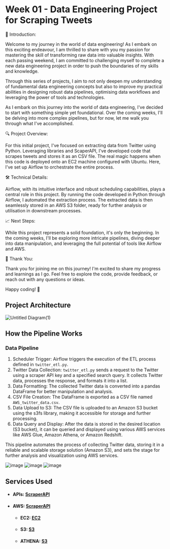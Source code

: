 # Week 01 - Data Engineering Project for Scraping Tweets

🚀 Introduction:

Welcome to my journey in the world of data engineering! As I embark on this exciting endeavour, I am thrilled to share with you my passion for mastering the skill of transforming raw data into valuable insights. With each passing weekend, I am committed to challenging myself to complete a new data engineering project in order to push the boundaries of my skills and knowledge.

Through this series of projects, I aim to not only deepen my understanding of fundamental data engineering concepts but also to improve my practical abilities in designing robust data pipelines, optimising data workflows and leveraging the power of tools and technologies.

As I embark on this journey into the world of data engineering, I've decided to start with something simple yet foundational. Over the coming weeks, I'll be delving into more complex pipelines, but for now, let me walk you through what I've accomplished.

🔍 Project Overview:

For this initial project, I've focused on extracting data from Twitter using Python. Leveraging libraries and ScaperAPI, I've developed code that scrapes tweets and stores it as an CSV file. The real magic happens when this code is deployed onto an EC2 machine configured with Ubuntu. Here, I've set up Airflow to orchestrate the entire process. 

🛠️ Technical Details:

Airflow, with its intuitive interface and robust scheduling capabilities, plays a central role in this project. By running the code developed in Python through Airflow, I automated the extraction process. The extracted data is then seamlessly stored in an AWS S3 folder, ready for further analysis or utilisation in downstream processes.

📈 Next Steps:

While this project represents a solid foundation, it's only the beginning. In the coming weeks, I'll be exploring more intricate pipelines, diving deeper into data manipulation, and leveraging the full potential of tools like Airflow and AWS.

🙏 Thank You:

Thank you for joining me on this journey! I'm excited to share my progress and learnings as I go. Feel free to explore the code, provide feedback, or reach out with any questions or ideas.

Happy coding! 🌟

## Project Architecture
![Untitled Diagram(1)](https://github.com/andreisacal/W01-DE-Twtitter-Scraping/assets/166915179/9a1ab56b-c312-44ab-8709-0b4dab061113)

## How the Pipeline Works

### Data Pipeline

1. Scheduler Trigger: Airflow triggers the execution of the ETL process defined in `twitter_etl.py`.
2. Twitter Data Collection: `twitter_etl.py` sends a request to the Twitter using a scraper API key and a specified search query. It collects Twitter data, processes the response, and formats it into a list.
3. Data Formatting: The collected Twitter data is converted into a pandas DataFrame for better manipulation and analysis.
4. CSV File Creation: The DataFrame is exported as a CSV file named `AWS_twitter_data.csv`.
5. Data Upload to S3: The CSV file is uploaded to an Amazon S3 bucket using the s3fs library, making it accessible for storage and further processing.
6. Data Query and Display: After the data is stored in the desired location (S3 bucket), it can be queried and displayed using various AWS services like AWS Glue, Amazon Athena, or Amazon Redshift.

This pipeline automates the process of collecting Twitter data, storing it in a reliable and scalable storage solution (Amazon S3), and sets the stage for further analysis and visualization using AWS services.

![image](https://github.com/andreisacal/W01-DE-Twtitter-Scraping/assets/166915179/b6d60442-0241-4ba5-afa8-84bc937b658c)
![image](https://github.com/andreisacal/W01-DE-Twtitter-Scraping/assets/166915179/57ad291b-cd9c-4ff5-a1d7-1289fc57b567)
![image](https://github.com/andreisacal/W01-DE-Twtitter-Scraping/assets/166915179/68de744a-0268-449d-9bf9-4f35c0754c6b)

## Services Used

- #### APIs: [ScraperAPI](https://www.scraperapi.com/)
- #### AWS: [ScraperAPI](https://www.scraperapi.com/)
  - #### EC2: [EC2](https://aws.amazon.com/ec2/)
  - #### S3: [S3](https://aws.amazon.com/s3/)
  - #### ATHENA: [S3](https://aws.amazon.com/athena/)
